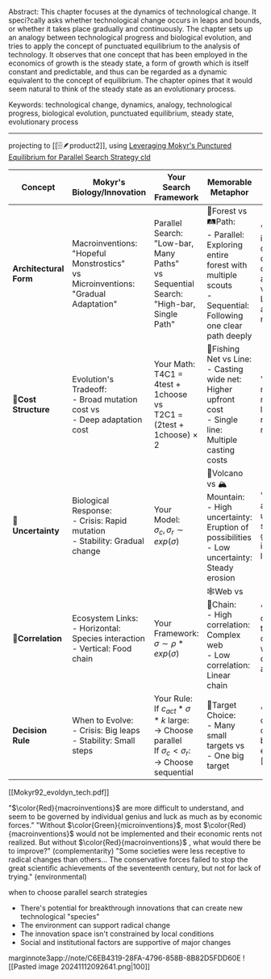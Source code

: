 Abstract: This chapter focuses at the dynamics of technological change. It speci?cally asks whether technological change occurs in leaps and bounds, or whether it takes place gradually and continuously. The chapter sets up an analogy between technological progress and biological evolution, and tries to apply the concept of punctuated equilibrium to the analysis of technology. It observes that one concept that has been employed in the economics of growth is the steady state, a form of growth which is itself constant and predictable, and thus can be regarded as a dynamic equivalent to the concept of equilibrium. The chapter opines that it would seem natural to think of the steady state as an evolutionary process.

Keywords:  technological change, dynamics, analogy, technological progress, biological evolution, punctuated equilibrium, steady state, evolutionary process

---

projecting to [[🗄️🪶product2]], using [Leveraging Mokyr's Punctured Equilibrium for Parallel Search Strategy cld](https://claude.ai/chat/ca18734e-1df2-44d9-a41f-7ced9f0f2742)  

| Concept                | Mokyr's Biology/Innovation                                                                   | Your Search Framework                                                                                                  | Memorable Metaphor                                                                                                                | Key Supporting Quote                                                                                                                                                                          |
| ---------------------- | -------------------------------------------------------------------------------------------- | ---------------------------------------------------------------------------------------------------------------------- | --------------------------------------------------------------------------------------------------------------------------------- | --------------------------------------------------------------------------------------------------------------------------------------------------------------------------------------------- |
| **Architectural Form** | Macroinventions:<br>"Hopeful Monstrostics"<br>vs<br>Microinventions:<br>"Gradual Adaptation" | Parallel Search:<br>"Low-bar, Many Paths"<br>vs<br>Sequential Search:<br>"High-bar, Single Path"                       | 🌲Forest vs 🛤️Path:<br>- Parallel: Exploring entire forest with multiple scouts<br>- Sequential: Following one clear path deeply | "Like mutations, new ideas represent deviations from the displayed characteristics, and are subjected to a variety of tests... Like mutations, most are stillborn or do not survive infancy." |
| **📍Cost Structure**   | Evolution's Tradeoff:<br>- Broad mutation cost vs<br>- Deep adaptation cost                  | Your Math:<br>T4C1 = 4test + 1choose<br>vs<br>T2C1 = (2test + 1choose) × 2                                             | 🎣Fishing Net vs Line:<br>- Casting wide net: Higher upfront cost<br>- Single line: Multiple casting costs                        | "Without macroinventions, microinventions are likely eventually to run into diminishing returns"                                                                                              |
| **🎲Uncertainty**      | Biological Response:<br>- Crisis: Rapid mutation<br>- Stability: Gradual change              | Your Model:<br>$\sigma_c, \sigma_r \sim exp(\sigma)$                                                                   | 🌋Volcano vs 🏔️Mountain:<br>- High uncertainty: Eruption of possibilities<br>- Low uncertainty: Steady erosion                   | "Macroinventions are more difficult to understand, and seem to be governed by individual genius and luck"                                                                                     |
| **🧩Correlation**      | Ecosystem Links:<br>- Horizontal: Species interaction<br>- Vertical: Food chain              | Your Framework:<br>$\sigma \sim \rho * exp(\sigma)$                                                                    | 🕸️Web vs 🔗Chain:<br>- High correlation: Complex web<br>- Low correlation: Linear chain                                          | "Cross-fertilization of different techniques... creative symbiosis in which previously disjoint technologies are merged"                                                                      |
| **Decision Rule**      | When to Evolve:<br>- Crisis: Big leaps<br>- Stability: Small steps                           | Your Rule:<br>If $c_{act}* \sigma * k$ large:<br>→ Choose parallel<br>If $\sigma_c < \sigma_r$:<br>→ Choose sequential | 🎯Target Choice:<br>- Many small targets vs<br>- One big target                                                                   | "Selection operates on what exists, not on what could have been. In other words, evolution is [[path_dependent]]."                                                                            |
[[Mokyr92_evoldyn_tech.pdf]]


"$\color{Red}{macroinventions}$ are more difficult to understand, and seem to be governed by individual genius and luck as much as by economic forces."
"Without $\color{Green}{microinventions}$, most $\color{Red}{macroinventions}$ would not be implemented and their economic rents not realized. But without  $\color{Red}{macroinventions}$ , what would there be to improve?" (complementarity)
"Some societies were less receptive to radical changes than others... The conservative forces failed to stop the great scientific achievements of the seventeenth century, but not for lack of trying." (environmental)

when to choose parallel search strategies
- There's potential for breakthrough innovations that can create new technological "species"
- The environment can support radical change
- The innovation space isn't constrained by local conditions
- Social and institutional factors are supportive of major changes

marginnote3app://note/C6EB4319-28FA-4796-858B-8B82D5FDD60E 
![[Pasted image 20241112092641.png|100]]